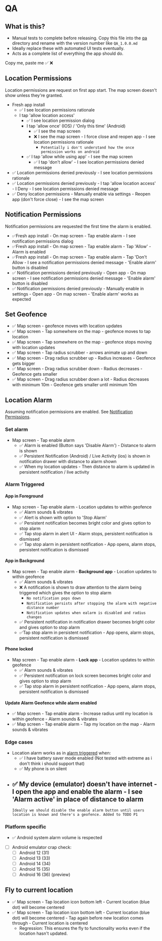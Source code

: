 # QA

## What is this?

- Manual tests to complete before releasing. Copy this file into the [qa](./qa) directory and rename
  with the version number like `QA_1.0.0.md`
- Ideally replace these with automated UI tests eventually.
- Acts as a complete list of everything the app should do.

Copy me, paste me ✅ ❌

## Location Permissions

Location permissions are request on first app start. The map screen doesn't show unless they're
granted.

- Fresh app install
    - ✅ I see location permissions rationale
    - I tap 'allow location access'
        - ✅ I see location permission dialog
        - I tap 'allow once' (IOS) / 'Only this time' (Android)
            - ✅ I see the map screen
            - ❌ I see the map screen - I force close and reopen app - I see location permissions
              rationale
                - `Potentially i don't understand how the once permission works on android`
      - ✅ I tap 'allow while using app' - I see the map screen
        - ✅ I tap 'don't allow' - I see location permissions denied message
- ✅ Location permissions denied previously - I see location permissions rationale
- ✅ Location permissions denied previously - I tap 'allow location access' - I Deny - I see location
  permissions denied message
- ✅ Deny location permissions - Manually enable via settings - Reopen app (don't force close) - I
  see the map screen

## Notification Permissions

Notification permissions are requested the first time the alarm is enabled.

- ✅Fresh app install - On map screen - Tap enable alarm - I see notification permissions dialog
- ✅Fresh app install - On map screen - Tap enable alarm - Tap 'Allow' - Alarm is enabled
- ✅Fresh app install - On map screen - Tap enable alarm - Tap 'Don't Allow - I see a notification
  permissions denied message - 'Enable alarm' button is disabled
- ✅ Notification permissions denied previously - Open app - On map screen - I see notification
  permissions denied message - 'Enable alarm' button is disabled
- ✅ Notification permissions denied previously - Manually enable in settings - Open app - On map
  screen - 'Enable alarm' works as expected

## Set Geofence

- ✅ Map screen - geofence moves with location updates
- ✅ Map screen - Tap somewhere on the map - geofence moves to tap location
- ✅ Map screen - Tap somewhere on the map - geofence stops moving with location updates
- ✅ Map screen - Tap radius scrubber - arrows animate up and down
- ✅ Map screen - Drag radius scrubber up - Radius increases - Geofence gets bigger
- ✅ Map screen - Drag radius scrubber down - Radius decreases - Geofence gets smaller
- ✅ Map screen - Drag radius scrubber down a lot - Radius decreases with minimum 10m - Geofence
  gets smaller until minimum 10m

## Location Alarm

Assuming notification permissions are enabled.
See [Notification Permissions](#notification-permissions).

### Set alarm

- Map screen - Tap enable alarm
    - ✅ Alarm is enabled (Button says 'Disable Alarm') - Distance to alarm is shown
    - ✅ Persistent Notification (Android) / Live Activity (ios) is shown in notification drawer
      with distance to alarm shown
    - ✅ When my location updates - Then distance to alarm is updated in persistent notification /
      live activity

### Alarm Triggered

#### App in Foreground

- Map screen - Tap enable alarm - Location updates to within geofence
    - ✅ Alarm sounds & vibrates
    - ✅ Alert is shown with option to 'Stop Alarm'
    - ✅ Persistent notification becomes bright color and gives option to stop alarm
    - ✅ Tap stop alarm in alert UI - Alarm stops, persistent notification is dismissed
    - ✅ Tap stop alarm in persistent notification - App opens, alarm stops, persistent
      notification
      is dismissed

#### App in Background

- Map screen - Tap enable alarm - **Background app** - Location updates to within geofence
    - ✅ Alarm sounds & vibrates
    - ❌ A notification is shown to draw attention to the alarm being triggered which gives the
      option to stop alarm
        - `No notification pops down`
        - `Notification persists after stopping the alarm with negative distance number`
        - `Notification updates when ealarm is disabled and radius changes `
    - ✅ Persistent notification in notification drawer becomes bright color and gives option to
      stop alarm
    - ✅Tap stop alarm in persistent notification - App opens, alarm stops, persistent
      notification is dismissed

#### Phone locked

- Map screen - Tap enable alarm - **Lock app** - Location updates to within geofence
    - ✅ Alarm sounds & vibrates
    - ✅ Persistent notification on lock screen becomes bright color and gives option to stop alarm
    - ✅ Tap stop alarm in persistent notification - App opens, alarm stops, persistent
      notification
      is dismissed

#### Update Alarm Geofence while alarm enabled

- ✅ Map screen - Tap enable alarm - Increase radius until my location is within geofence - Alarm
  sounds & vibrates
- ✅ Map screen - Tap enable alarm - Tap my location on the map - Alarm sounds & vibrates

### Edge cases

- Location alarm works as in [alarm triggered](#alarm-triggered) when:
    - ✅ I have battery saver mode enabled (Not tested with extreme as i don't think i should support
      that)
    - ✅ My phone is on silent
- ✅ My device (emulator) doesn't have internet - I open the app and enable the alarm - I see 'Alarm
  active' in place of distance to alarm
    -
    `Ideally we should disable the enable alarm button until users location is known and there's a geofence. Added to TODO P1`

### Platform specific

- ✅ Android system alarm volume is respected
- [ ] Android emulator crap check:
    - [ ] Android 12 (31)
    - [ ] Android 13 (33)
    - [ ] Android 14 (34)
    - [ ] Android 15 (35)
    - [ ] Android 16 (36) (preview)

## Fly to current location

- ✅ Map screen - Tap location icon bottom left - Current location (blue dot) will become centered
- ✅ Map screen - Tap location icon bottom left - Current location (blue dot) will become
  centered - Tap again before new location comes through - Current location is centered
    - Regression: This ensures the fly to functionality works even if the location hasn't updated.
